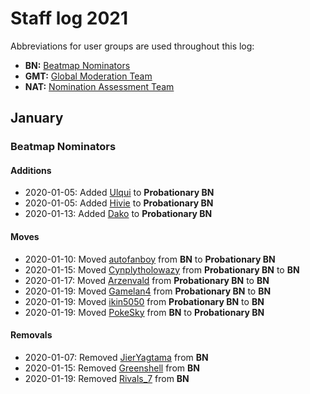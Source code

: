 # Staff log 2021

Abbreviations for user groups are used throughout this log:

- **BN:** [Beatmap Nominators](/wiki/People/The_Team/Beatmap_Nominators)
- **GMT:** [Global Moderation Team](/wiki/People/The_Team/Global_Moderation_Team)
- **NAT:** [Nomination Assessment Team](/wiki/People/The_Team/Nomination_Assessment_Team)

## January

### Beatmap Nominators

#### Additions

- 2020-01-05: Added [Ulqui](https://osu.ppy.sh/users/1263669) to **Probationary BN**
- 2020-01-05: Added [Hivie](https://osu.ppy.sh/users/4007649) to **Probationary BN**
- 2020-01-13: Added [Dako](https://osu.ppy.sh/users/4007649) to **Probationary BN**

#### Moves

- 2020-01-10: Moved [autofanboy](https://osu.ppy.sh/users/636114) from **BN** to **Probationary BN**
- 2020-01-15: Moved [Cynplytholowazy](https://osu.ppy.sh/users/3901754) from **Probationary BN** to **BN**
- 2020-01-17: Moved [Arzenvald](https://osu.ppy.sh/users/3027421) from **Probationary BN** to **BN**
- 2020-01-19: Moved [Gamelan4](https://osu.ppy.sh/users/9856910) from **Probationary BN** to **BN**
- 2020-01-19: Moved [ikin5050](https://osu.ppy.sh/users/4007649) from **Probationary BN** to **BN**
- 2020-01-19: Moved [PokeSky](https://osu.ppy.sh/users/3617111) from **BN** to **Probationary BN**

#### Removals

- 2020-01-07: Removed [JierYagtama](https://osu.ppy.sh/users/7483452) from **BN**
- 2020-01-15: Removed [Greenshell](https://osu.ppy.sh/users/8693851) from **BN**
- 2020-01-19: Removed [Rivals_7](https://osu.ppy.sh/users/4610379) from **BN**

<!-- last update: 2021-01-22 15:00 UTC removed rivals_7 from bn -->

